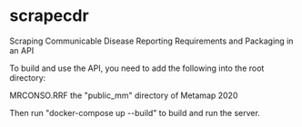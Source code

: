 # scrapecdr
Scraping Communicable Disease Reporting Requirements and Packaging in an API

To build and use the API, you need to add the following into the root directory:

MRCONSO.RRF
the "public_mm" directory of Metamap 2020

Then run "docker-compose up --build" to build and run the server.
